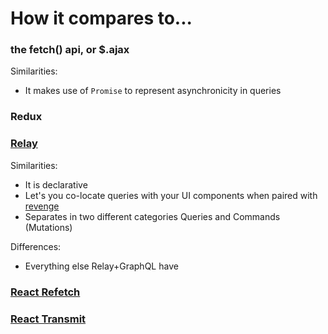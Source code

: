 # How it compares to...

### the fetch() api, or $.ajax

Similarities:
- It makes use of `Promise` to represent asynchronicity in queries

### Redux

### [Relay](https://github.com/facebook/relay)

Similarities:
- It is declarative
- Let's you co-locate queries with your UI components when paired with [revenge](https://github.com/buildo/revenge)
- Separates in two different categories Queries and Commands (Mutations) 

Differences:
- Everything else Relay+GraphQL have

### [React Refetch](https://github.com/heroku/react-refetch)

### [React Transmit](https://github.com/RickWong/react-transmit)